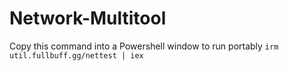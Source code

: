 # Network-Multitool

Copy this command into a Powershell window to run portably
``` irm util.fullbuff.gg/nettest | iex ```
